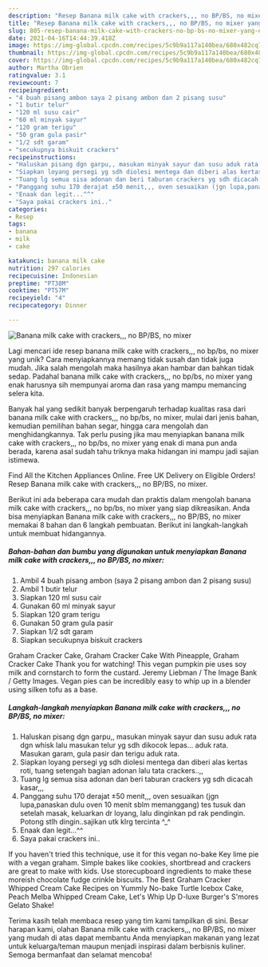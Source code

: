 ```yaml
---
description: "Resep Banana milk cake with crackers,,, no BP/BS, no mixer yang Enak"
title: "Resep Banana milk cake with crackers,,, no BP/BS, no mixer yang Enak"
slug: 805-resep-banana-milk-cake-with-crackers-no-bp-bs-no-mixer-yang-enak
date: 2021-04-16T14:44:39.418Z
image: https://img-global.cpcdn.com/recipes/5c9b9a117a140bea/680x482cq70/banana-milk-cake-with-crackers-no-bpbs-no-mixer-foto-resep-utama.jpg
thumbnail: https://img-global.cpcdn.com/recipes/5c9b9a117a140bea/680x482cq70/banana-milk-cake-with-crackers-no-bpbs-no-mixer-foto-resep-utama.jpg
cover: https://img-global.cpcdn.com/recipes/5c9b9a117a140bea/680x482cq70/banana-milk-cake-with-crackers-no-bpbs-no-mixer-foto-resep-utama.jpg
author: Martha Obrien
ratingvalue: 3.1
reviewcount: 7
recipeingredient:
- "4 buah pisang ambon saya 2 pisang ambon dan 2 pisang susu"
- "1 butir telur"
- "120 ml susu cair"
- "60 ml minyak sayur"
- "120 gram terigu"
- "50 gram gula pasir"
- "1/2 sdt garam"
- "secukupnya biskuit crackers"
recipeinstructions:
- "Haluskan pisang dgn garpu,, masukan minyak sayur dan susu aduk rata dgn whisk lalu masukan telur yg sdh dikocok lepas... aduk rata. Masukan garam, gula pasir dan terigu aduk rata."
- "Siapkan loyang persegi yg sdh diolesi mentega dan diberi alas kertas roti, tuang setengah bagian adonan lalu tata crackers..,,"
- "Tuang lg semua sisa adonan dan beri taburan crackers yg sdh dicacah kasar,,,"
- "Panggang suhu 170 derajat ±50 menit,,, oven sesuaikan (jgn lupa,panaskan dulu oven 10 menit sblm memanggang) tes tusuk dan setelah masak, keluarkan dr loyang, lalu dinginkan pd rak pendingin. Potong stlh dingin..sajikan utk klrg tercinta ^_^"
- "Enaak dan legit...^^"
- "Saya pakai crackers ini.."
categories:
- Resep
tags:
- banana
- milk
- cake

katakunci: banana milk cake 
nutrition: 297 calories
recipecuisine: Indonesian
preptime: "PT38M"
cooktime: "PT57M"
recipeyield: "4"
recipecategory: Dinner

---
```



![Banana milk cake with crackers,,, no BP/BS, no mixer](https://img-global.cpcdn.com/recipes/5c9b9a117a140bea/680x482cq70/banana-milk-cake-with-crackers-no-bpbs-no-mixer-foto-resep-utama.jpg)

Lagi mencari ide resep banana milk cake with crackers,,, no bp/bs, no mixer yang unik? Cara menyiapkannya memang tidak susah dan tidak juga mudah. Jika salah mengolah maka hasilnya akan hambar dan bahkan tidak sedap. Padahal banana milk cake with crackers,,, no bp/bs, no mixer yang enak harusnya sih mempunyai aroma dan rasa yang mampu memancing selera kita.

Banyak hal yang sedikit banyak berpengaruh terhadap kualitas rasa dari banana milk cake with crackers,,, no bp/bs, no mixer, mulai dari jenis bahan, kemudian pemilihan bahan segar, hingga cara mengolah dan menghidangkannya. Tak perlu pusing jika mau menyiapkan banana milk cake with crackers,,, no bp/bs, no mixer yang enak di mana pun anda berada, karena asal sudah tahu triknya maka hidangan ini mampu jadi sajian istimewa.

Find All the Kitchen Appliances Online. Free UK Delivery on Eligible Orders! Resep Banana milk cake with crackers,,, no BP/BS, no mixer.


Berikut ini ada beberapa cara mudah dan praktis dalam mengolah banana milk cake with crackers,,, no bp/bs, no mixer yang siap dikreasikan. Anda bisa menyiapkan Banana milk cake with crackers,,, no BP/BS, no mixer memakai 8 bahan dan 6 langkah pembuatan. Berikut ini langkah-langkah untuk membuat hidangannya.

<!--inarticleads1-->

##### Bahan-bahan dan bumbu yang digunakan untuk menyiapkan Banana milk cake with crackers,,, no BP/BS, no mixer:

1. Ambil 4 buah pisang ambon (saya 2 pisang ambon dan 2 pisang susu)
1. Ambil 1 butir telur
1. Siapkan 120 ml susu cair
1. Gunakan 60 ml minyak sayur
1. Siapkan 120 gram terigu
1. Gunakan 50 gram gula pasir
1. Siapkan 1/2 sdt garam
1. Siapkan secukupnya biskuit crackers


Graham Cracker Cake, Graham Cracker Cake With Pineapple, Graham Cracker Cake Thank you for watching! This vegan pumpkin pie uses soy milk and cornstarch to form the custard. Jeremy Liebman / The Image Bank / Getty Images. Vegan pies can be incredibly easy to whip up in a blender using silken tofu as a base. 

<!--inarticleads2-->

##### Langkah-langkah menyiapkan Banana milk cake with crackers,,, no BP/BS, no mixer:

1. Haluskan pisang dgn garpu,, masukan minyak sayur dan susu aduk rata dgn whisk lalu masukan telur yg sdh dikocok lepas... aduk rata. Masukan garam, gula pasir dan terigu aduk rata.
1. Siapkan loyang persegi yg sdh diolesi mentega dan diberi alas kertas roti, tuang setengah bagian adonan lalu tata crackers..,,
1. Tuang lg semua sisa adonan dan beri taburan crackers yg sdh dicacah kasar,,,
1. Panggang suhu 170 derajat ±50 menit,,, oven sesuaikan (jgn lupa,panaskan dulu oven 10 menit sblm memanggang) tes tusuk dan setelah masak, keluarkan dr loyang, lalu dinginkan pd rak pendingin. Potong stlh dingin..sajikan utk klrg tercinta ^_^
1. Enaak dan legit...^^
1. Saya pakai crackers ini..


If you haven&#39;t tried this technique, use it for this vegan no-bake Key lime pie with a vegan graham. Simple bakes like cookies, shortbread and crackers are great to make with kids. Use storecupboard ingredients to make these moreish chocolate fudge crinkle biscuits. The Best Graham Cracker Whipped Cream Cake Recipes on Yummly No-bake Turtle Icebox Cake, Peach Melba Whipped Cream Cake, Let&#39;s Whip Up D-luxe Burger&#39;s S&#39;mores Gelato Shake! 

Terima kasih telah membaca resep yang tim kami tampilkan di sini. Besar harapan kami, olahan Banana milk cake with crackers,,, no BP/BS, no mixer yang mudah di atas dapat membantu Anda menyiapkan makanan yang lezat untuk keluarga/teman maupun menjadi inspirasi dalam berbisnis kuliner. Semoga bermanfaat dan selamat mencoba!
